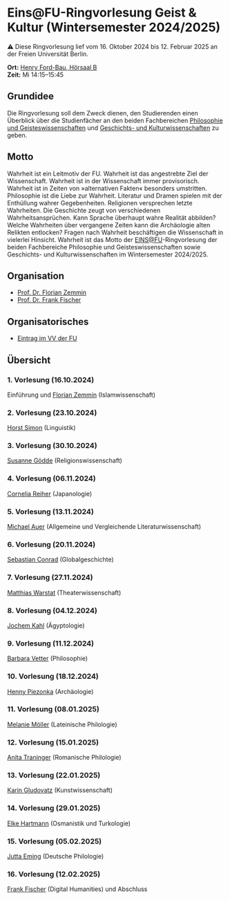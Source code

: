 # Eins@FU-Ringvorlesung Geist & Kultur (Wintersemester 2024/2025)

:warning: Diese Ringvorlesung lief vom 16. Oktober 2024 bis 12. Februar 2025 an der Freien Universität Berlin.

**Ort:** [Henry Ford-Bau, Hörsaal B](https://www.fu-berlin.de/sites/hfb/gebaeude/raumuebersicht/hoersaele/hs_b/index.html) \
**Zeit:** Mi 14:15–15:45

## Grundidee

Die Ringvorlesung soll dem Zweck dienen, den Studierenden einen Überblick über die Studienfächer an den beiden Fachbereichen [Philosophie und Geisteswissenschaften](https://www.fu-berlin.de/einrichtungen/fachbereiche/fb/phil-geist/index.html) und [Geschichts- und Kulturwissenschaften](https://www.geschkult.fu-berlin.de/) zu geben.

## Motto

Wahrheit ist ein Leitmotiv der FU. Wahrheit ist das angestrebte Ziel der Wissenschaft. Wahrheit ist in der Wissenschaft immer provisorisch. Wahrheit ist in Zeiten von »alternativen Fakten« besonders umstritten. Philosophie ist die Liebe zur Wahrheit. Literatur und Dramen spielen mit der Enthüllung wahrer Gegebenheiten. Religionen versprechen letzte Wahrheiten. Die Geschichte zeugt von verschiedenen Wahrheitsansprüchen. Kann Sprache überhaupt wahre Realität abbilden? Welche Wahrheiten über vergangene Zeiten kann die Archäologie alten Relikten entlocken? Fragen nach Wahrheit beschäftigen die Wissenschaft in vielerlei Hinsicht. Wahrheit ist das Motto der [EINS@FU](https://www.fu-berlin.de/sites/eins/index.html)-Ringvorlesung der beiden Fachbereiche Philosophie und Geisteswissenschaften sowie Geschichts- und Kulturwissenschaften im Wintersemester 2024/2025.

## Organisation

- [Prof. Dr. Florian Zemmin](https://www.geschkult.fu-berlin.de/e/islamwiss/personen/profs/Zemmin/index.html)
- [Prof. Dr. Frank Fischer](https://lehkost.github.io/)

## Organisatorisches

- [Eintrag im VV der FU](https://web.archive.org/web/20241227070919/https://www.fu-berlin.de/vv/de/lv/853595)

## Übersicht

### 1. Vorlesung (16.10.2024)

Einführung und [Florian Zemmin](https://www.geschkult.fu-berlin.de/e/islamwiss/personen/profs/Zemmin/index.html) (Islamwissenschaft)

### 2. Vorlesung (23.10.2024)

[Horst Simon](https://www.geisteswissenschaften.fu-berlin.de/we04/linguistik/histling/mitarbeiter_innen/prof/simon/index.html) (Linguistik)

### 3. Vorlesung (30.10.2024)

[Susanne Gödde](https://www.geschkult.fu-berlin.de/e/relwiss/lehrende/arbeitsbereich_goedde/Goedde/index.html) (Religionswissenschaft)

### 4. Vorlesung (06.11.2024)

[Cornelia Reiher](https://www.geschkult.fu-berlin.de/e/oas/japanologie/institut/mitarbeiter/professoren/reiher/index.html) (Japanologie)

### 5. Vorlesung (13.11.2024)

[Michael Auer](https://www.geisteswissenschaften.fu-berlin.de/we03/institut/mitarbeiter/ProfessorInnen/auer/index.html) (Allgemeine und Vergleichende Literaturwissenschaft)

### 6. Vorlesung (20.11.2024)

[Sebastian Conrad](https://www.geschkult.fu-berlin.de/e/fmi/institut/mitglieder/Professorinnen_und_Professoren/conrad.html) (Globalgeschichte)

### 7. Vorlesung (27.11.2024)

[Matthias Warstat](https://www.geisteswissenschaften.fu-berlin.de/we07/theater-tanz/mitarbeiter-innen/prof/warstat/index.html) (Theaterwissenschaft)

### 8. Vorlesung (04.12.2024)

[Jochem Kahl](https://www.geschkult.fu-berlin.de/e/aegyptologie/personen/Professorinnen-und-Professoren/kahl/index.html) (Ägyptologie)

### 9. Vorlesung (11.12.2024)

[Barbara Vetter](https://www.geisteswissenschaften.fu-berlin.de/we01/institut/mitarbeiter/professuren/vetter/index.html) (Philosophie)

### 10. Vorlesung (18.12.2024)

[Henny Piezonka](https://www.geschkult.fu-berlin.de/e/praehist/institut/Mitarbeiterinnen-und-Mitarbeiter/Professoren/Piezonka.html) (Archäologie)

### 11. Vorlesung (08.01.2025)

[Melanie Möller](https://www.geisteswissenschaften.fu-berlin.de/we02/institut/mitarbeiter/Professoren/moellerm/index.html) (Lateinische Philologie)

### 12. Vorlesung (15.01.2025)

[Anita Traninger](https://www.geisteswissenschaften.fu-berlin.de/we05/institut/mitarbeiter/traninger/index.html) (Romanische Philologie)

### 13. Vorlesung (22.01.2025)

[Karin Gludovatz](https://www.geschkult.fu-berlin.de/e/khi/Personen/professoren/gludovatz/index.html) (Kunstwissenschaft)

### 14. Vorlesung (29.01.2025)

[Elke Hartmann](https://www.geschkult.fu-berlin.de/e/turkologie/MitarbeiterInnen/ProfessorInnen/elke-hartmann.html) (Osmanistik und Turkologie)

### 15. Vorlesung (05.02.2025)

[Jutta Eming](https://www.geisteswissenschaften.fu-berlin.de/we04/aedls/mitarbeiter_innen/prof/eming/index.html) (Deutsche Philologie)

### 16. Vorlesung (12.02.2025)

[Frank Fischer](https://www.geisteswissenschaften.fu-berlin.de/we02/institut/mitarbeiter/Professoren/fischerf/index.html) (Digital Humanities) und Abschluss
